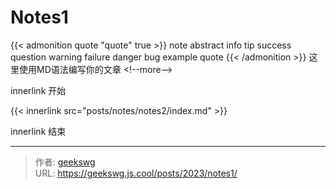 # Notes1

{{&lt; admonition quote &#34;quote&#34; true &gt;}}
note abstract info tip success question warning failure danger bug example quote
{{&lt; /admonition &gt;}}
这里使用MD语法编写你的文章
&lt;!--more--&gt;

innerlink 开始

{{&lt; innerlink src=&#34;posts/notes/notes2/index.md&#34; &gt;}}

innerlink 结束


---

> 作者: [geekswg](https://github.com/geekswg)  
> URL: https://geekswg.js.cool/posts/2023/notes1/  


